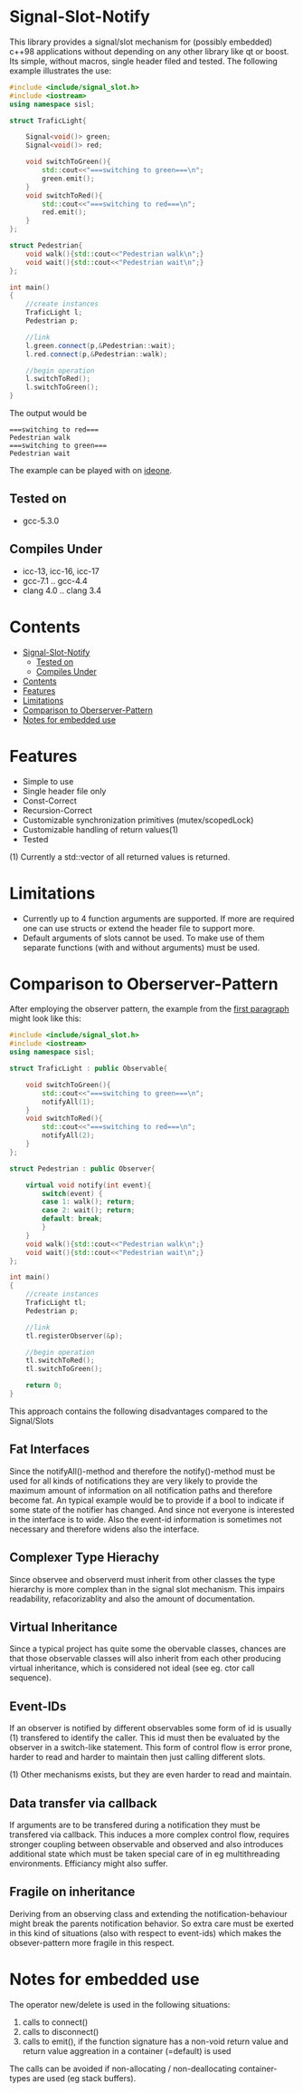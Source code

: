 # Signal-Slot-Notify

This library provides a signal/slot mechanism for (possibly embedded) c++98 applications without depending on any other library like qt or boost. Its simple, without macros, single header filed and tested. The following example illustrates the use:

```cpp
#include <include/signal_slot.h>
#include <iostream>
using namespace sisl;

struct TraficLight{

    Signal<void()> green;
    Signal<void()> red;

    void switchToGreen(){
        std::cout<<"===switching to green===\n";
        green.emit();
    }
    void switchToRed(){
        std::cout<<"===switching to red===\n";
        red.emit();
    }
};

struct Pedestrian{
    void walk(){std::cout<<"Pedestrian walk\n";}
    void wait(){std::cout<<"Pedestrian wait\n";}
};

int main()
{
    //create instances
    TraficLight l;
    Pedestrian p;

    //link
    l.green.connect(p,&Pedestrian::wait);
    l.red.connect(p,&Pedestrian::walk);

    //begin operation
    l.switchToRed();
    l.switchToGreen();
}
```
The output would be
```
===switching to red===
Pedestrian walk
===switching to green===
Pedestrian wait
```

The example can be played with on [ideone](http://ideone.com/2ooa64).

## Tested on
 - gcc-5.3.0

## Compiles Under
 - icc-13, icc-16, icc-17
 - gcc-7.1 .. gcc-4.4
 - clang 4.0 .. clang 3.4
 
# Contents
- [Signal-Slot-Notify](#signal-slot-notify)
  - [Tested on](#tested-on)
  - [Compiles Under](#compiles-under)
- [Contents](#contents)
- [Features](#features)
- [Limitations](#limitations)
- [Comparison to Oberserver-Pattern](#comparison-to-oberserver-pattern)
- [Notes for embedded use](#notes-for-embedded-use)

# Features
 - Simple to use
 - Single header file only
 - Const-Correct
 - Recursion-Correct
 - Customizable synchronization primitives (mutex/scopedLock)
 - Customizable handling of return values(1) 
 - Tested
 
(1) Currently a std::vector of all returned values is returned.
 
# Limitations
 - Currently up to 4 function arguments are supported. If more are required one can use structs or extend the header file to support more. 
 - Default arguments of slots cannot be used. To make use of them separate functions (with and without arguments) must be used.

# Comparison to Oberserver-Pattern

After employing the observer pattern, the example from the [first paragraph](#signal-slot-notify) might look like this:

```cpp
#include <include/signal_slot.h>
#include <iostream>
using namespace sisl;

struct TraficLight : public Observable{

    void switchToGreen(){
        std::cout<<"===switching to green===\n";
        notifyAll(1);
    }
    void switchToRed(){
        std::cout<<"===switching to red===\n";
        notifyAll(2);
    }
};

struct Pedestrian : public Observer{

    virtual void notify(int event){
        switch(event) {
        case 1: walk(); return;
        case 2: wait(); return;
        default: break;
        }
    }
    void walk(){std::cout<<"Pedestrian walk\n";}
    void wait(){std::cout<<"Pedestrian wait\n";}
};

int main()
{
    //create instances
    TraficLight tl;
    Pedestrian p;

    //link
    tl.registerObserver(&p);

    //begin operation
    tl.switchToRed();
    tl.switchToGreen();

    return 0;
}
```
This approach contains the following disadvantages compared to the Signal/Slots

## Fat Interfaces

Since the notifyAll()-method and therefore the notify()-method must be used for all kinds of notifications they are very likely to provide the maximum amount of information on all notification paths and therefore become fat. An typical example would be to provide if a bool to indicate if some state of the notifier has changed. And since not everyone is interested in the interface is to wide. Also the event-id information is sometimes not necessary and therefore widens also the interface.

## Complexer Type Hierachy

Since observee and observerd must inherit from other classes the type hierarchy is more complex than in the signal slot mechanism. This impairs readability, refacorizablity and also the amount of documentation. 

## Virtual Inheritance

Since a typical project has quite some the obervable classes, chances are that those observable classes will also inherit from each other producing virtual inheritance, which is considered not ideal (see eg. ctor call sequence). 

## Event-IDs

If an observer is notified by different observables some form of id is usually (1) transfered to identify the caller. This id must then be evaluated by the observer in a switch-like statement. This form of control flow is error prone, harder to read and harder to maintain then just calling different slots.

(1) Other mechanisms exists, but they are even harder to read and maintain.

## Data transfer via callback 

If arguments are to be transfered during a notification they must be transfered via callback. This induces a more complex control flow, requires stronger coupling between observable and observed and also introduces additional state which must be taken special care of in eg multithreading environments. Efficiancy might also suffer.

## Fragile on inheritance
 
Deriving from an observing class and extending the notification-behaviour might break the parents notification behavior. So extra care must be exerted in this kind of situations (also with respect to event-ids) which makes the obsever-pattern more fragile in this respect.


# Notes for embedded use

The operator new/delete is used in the following situations:
 1. calls to connect()
 2. calls to disconnect()
 3. calls to emit(), if the function signature has a non-void return value and return value aggreation in a container (=default) is used 
 
 The calls can be avoided if non-allocating / non-deallocating container-types are used (eg stack buffers).
